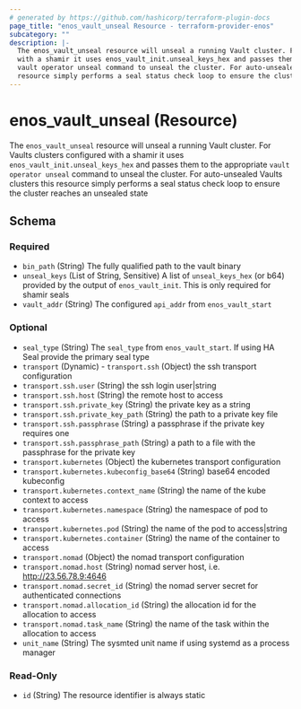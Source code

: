 ```yaml
---
# generated by https://github.com/hashicorp/terraform-plugin-docs
page_title: "enos_vault_unseal Resource - terraform-provider-enos"
subcategory: ""
description: |-
  The enos_vault_unseal resource will unseal a running Vault cluster. For Vaults clusters configured
  with a shamir it uses enos_vault_init.unseal_keys_hex and passes them to the appropriate
  vault operator unseal command to unseal the cluster. For auto-unsealed Vaults clusters this
  resource simply performs a seal status check loop to ensure the cluster reaches an unsealed state
---
```


# enos_vault_unseal (Resource)

The `enos_vault_unseal` resource will unseal a running Vault cluster. For Vaults clusters configured
with a shamir it uses `enos_vault_init.unseal_keys_hex` and passes them to the appropriate
`vault operator unseal` command to unseal the cluster. For auto-unsealed Vaults clusters this
resource simply performs a seal status check loop to ensure the cluster reaches an unsealed state



<!-- schema generated by tfplugindocs -->
## Schema

### Required

- `bin_path` (String) The fully qualified path to the vault binary
- `unseal_keys` (List of String, Sensitive) A list of `unseal_keys_hex` (or b64) provided by the output of `enos_vault_init`. This is only required for shamir seals
- `vault_addr` (String) The configured `api_addr` from `enos_vault_start`

### Optional

- `seal_type` (String) The `seal_type` from `enos_vault_start`. If using HA Seal provide the primary seal type
- `transport` (Dynamic) - `transport.ssh` (Object) the ssh transport configuration
- `transport.ssh.user` (String) the ssh login user|string
- `transport.ssh.host` (String) the remote host to access
- `transport.ssh.private_key` (String) the private key as a string
- `transport.ssh.private_key_path` (String) the path to a private key file
- `transport.ssh.passphrase` (String) a passphrase if the private key requires one
- `transport.ssh.passphrase_path` (String) a path to a file with the passphrase for the private key
- `transport.kubernetes` (Object) the kubernetes transport configuration
- `transport.kubernetes.kubeconfig_base64` (String) base64 encoded kubeconfig
- `transport.kubernetes.context_name` (String) the name of the kube context to access
- `transport.kubernetes.namespace` (String) the namespace of pod to access
- `transport.kubernetes.pod` (String) the name of the pod to access|string
- `transport.kubernetes.container` (String) the name of the container to access
- `transport.nomad` (Object) the nomad transport configuration
- `transport.nomad.host` (String) nomad server host, i.e. http://23.56.78.9:4646
- `transport.nomad.secret_id` (String) the nomad server secret for authenticated connections
- `transport.nomad.allocation_id` (String) the allocation id for the allocation to access
- `transport.nomad.task_name` (String) the name of the task within the allocation to access
- `unit_name` (String) The sysmted unit name if using systemd as a process manager

### Read-Only

- `id` (String) The resource identifier is always static
